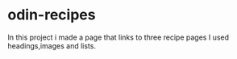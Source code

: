# odin-recipes
In this project i made a page that links to three recipe pages
I used headings,images and lists.
